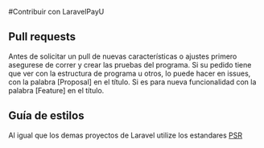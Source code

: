 #Contribuir con LaravelPayU

## Pull requests

Antes de solicitar un pull de nuevas características o ajustes primero asegurese de correr
y crear las pruebas del programa.
Si su pedido tiene que ver con la estructura de programa u otros, lo puede
hacer en issues, con la palabra [Proposal] en el título. Si es para nueva funcionalidad
con la palabra [Feature] en el título.

## Guía de estilos

Al igual que los demas proyectos de Laravel utilize los estandares [PSR](http://www.php-fig.org/psr/)


